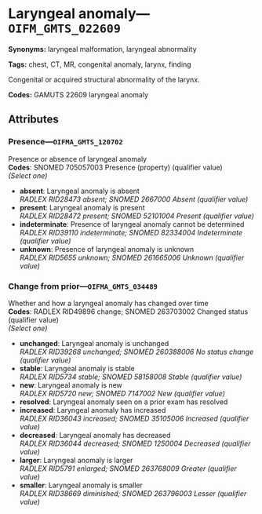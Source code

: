 # Laryngeal anomaly—`OIFM_GMTS_022609`

**Synonyms:** laryngeal malformation, laryngeal abnormality

**Tags:** chest, CT, MR, congenital anomaly, larynx, finding

Congenital or acquired structural abnormality of the larynx.

**Codes:** GAMUTS 22609 laryngeal anomaly

## Attributes

### Presence—`OIFMA_GMTS_120702`

Presence or absence of laryngeal anomaly  
**Codes**: SNOMED 705057003 Presence (property) (qualifier value)  
*(Select one)*

- **absent**: Laryngeal anomaly is absent  
_RADLEX RID28473 absent; SNOMED 2667000 Absent (qualifier value)_
- **present**: Laryngeal anomaly is present  
_RADLEX RID28472 present; SNOMED 52101004 Present (qualifier value)_
- **indeterminate**: Presence of laryngeal anomaly cannot be determined  
_RADLEX RID39110 indeterminate; SNOMED 82334004 Indeterminate (qualifier value)_
- **unknown**: Presence of laryngeal anomaly is unknown  
_RADLEX RID5655 unknown; SNOMED 261665006 Unknown (qualifier value)_

### Change from prior—`OIFMA_GMTS_034489`

Whether and how a laryngeal anomaly has changed over time  
**Codes**: RADLEX RID49896 change; SNOMED 263703002 Changed status (qualifier value)  
*(Select one)*

- **unchanged**: Laryngeal anomaly is unchanged  
_RADLEX RID39268 unchanged; SNOMED 260388006 No status change (qualifier value)_
- **stable**: Laryngeal anomaly is stable  
_RADLEX RID5734 stable; SNOMED 58158008 Stable (qualifier value)_
- **new**: Laryngeal anomaly is new  
_RADLEX RID5720 new; SNOMED 7147002 New (qualifier value)_
- **resolved**: Laryngeal anomaly seen on a prior exam has resolved  
- **increased**: Laryngeal anomaly has increased  
_RADLEX RID36043 increased; SNOMED 35105006 Increased (qualifier value)_
- **decreased**: Laryngeal anomaly has decreased  
_RADLEX RID36044 decreased; SNOMED 1250004 Decreased (qualifier value)_
- **larger**: Laryngeal anomaly is larger  
_RADLEX RID5791 enlarged; SNOMED 263768009 Greater (qualifier value)_
- **smaller**: Laryngeal anomaly is smaller  
_RADLEX RID38669 diminished; SNOMED 263796003 Lesser (qualifier value)_
